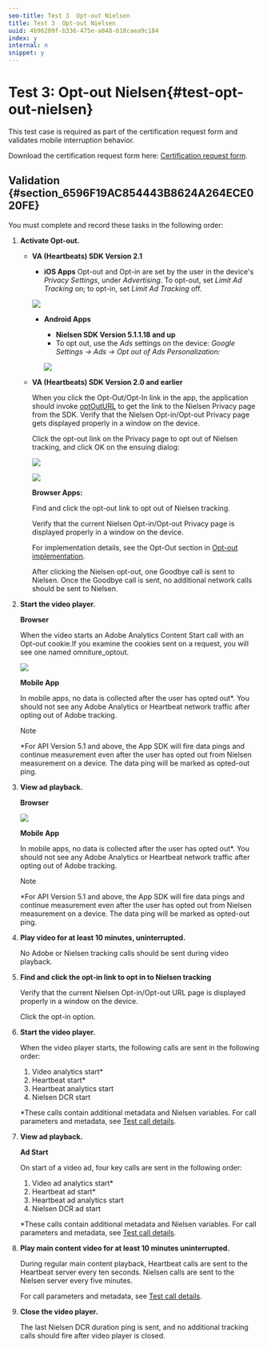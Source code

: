 ```yaml
---
seo-title: Test 3  Opt-out Nielsen
title: Test 3  Opt-out Nielsen
uuid: 4b96209f-b336-475e-a848-618caea9c184
index: y
internal: n
snippet: y
---
```


# Test 3: Opt-out Nielsen{#test-opt-out-nielsen}

This test case is required as part of the certification request form and validates mobile interruption behavior.

Download the certification request form here: [Certification request form](../../../nielsen-partnership/dcr-certification/dcr-cert-request-form.md).

## Validation {#section_6596F19AC854443B8624A264ECE020FE}

You must complete and record these tasks in the following order:

1. **Activate Opt-out.**

   * **VA (Heartbeats) SDK Version 2.1**

     * **iOS Apps**
     Opt-out and Opt-in are set by the user in the device's *Privacy Settings*, under *Advertising*. To opt-out, set *Limit Ad Tracking* on; to opt-in, set *Limit Ad Tracking* off.

     ![](assets/Opt-Out_iOS.jpg)

     * **Android Apps**

       * **Nielsen SDK Version 5.1.1.18 and up**
       * To opt out, use the *Ads* settings on the device: *Google Settings → Ads → Opt out of Ads Personalization:*

       ![](assets/andr-ads.jpg)

   * **VA (Heartbeats) SDK Version 2.0 and earlier**

     When you click the Opt-Out/Opt-In link in the app, the application should invoke [optOutURL](https://engineeringportal.nielsen.com/docs/optOutURL) to get the link to the Nielsen Privacy page from the SDK. Verify that the Nielsen Opt-in/Opt-out Privacy page gets displayed properly in a window on the device.

     Click the opt-out link on the Privacy page to opt out of Nielsen tracking, and click OK on the ensuing dialog:

     ![](assets/privacy-policy.jpg)

     ![](assets/Opt-Out_Combined.jpg)

     **Browser Apps:** 

     Find and click the opt-out link to opt out of Nielsen tracking.

     Verify that the current Nielsen Opt-in/Opt-out Privacy page is displayed properly in a window on the device.

     For implementation details, see the Opt-Out section in [Opt-out implementation](https://engineeringportal.nielsen.com/docs/Browser_SDK_API_Reference#Browser_Opt-Out_Implementation).

     After clicking the Nielsen opt-out, one Goodbye call is sent to Nielsen. Once the Goodbye call is sent, no additional network calls should be sent to Nielsen. 

1. **Start the video player.**

   **Browser**

   When the video starts an Adobe Analytics Content Start call with an Opt-out cookie.If you examine the cookies sent on a request, you will see one named omniture_optout.

   ![](assets/test3_opt-out_nielsen1.png)

   **Mobile App**

   In mobile apps, no data is collected after the user has opted out&#42;. You should not see any Adobe Analytics or Heartbeat network traffic after opting out of Adobe tracking.

   >[!NOTE]
   >
   >&#42;For API Version 5.1 and above, the App SDK will fire data pings and continue measurement even after the user has opted out from Nielsen measurement on a device. The data ping will be marked as opted-out ping.

1. **View ad playback.**

   **Browser**

   ![](assets/test3_opt-out_nielsen2.png)

   **Mobile App**

   In mobile apps, no data is collected after the user has opted out&#42;. You should not see any Adobe Analytics or Heartbeat network traffic after opting out of Adobe tracking.

   >[!NOTE]
   >
   >&#42;For API Version 5.1 and above, the App SDK will fire data pings and continue measurement even after the user has opted out from Nielsen measurement on a device. The data ping will be marked as opted-out ping.

1. **Play video for at least 10 minutes, uninterrupted.** 

   No Adobe or Nielsen tracking calls should be sent during video playback. 

1. **Find and click the opt-in link to opt in to Nielsen tracking**

   Verify that the current Nielsen Opt-in/Opt-out URL page is displayed properly in a window on the device.

   Click the opt-in option. 

1. **Start the video player.**

   When the video player starts, the following calls are sent in the following order:

   1. Video analytics start&#42; 
   1. Heartbeat start&#42; 
   1. Heartbeat analytics start 
   1. Nielsen DCR start

   &#42;These calls contain additional metadata and Nielsen variables. For call parameters and metadata, see [Test call details](../../../nielsen-partnership/dcr-certification/dcr-cert-validation/dcr-cert-valid-call-details.md).

1. **View ad playback.**

   **Ad Start**

   On start of a video ad, four key calls are sent in the following order:

   1. Video ad analytics start&#42; 
   1. Heartbeat ad start&#42; 
   1. Heartbeat ad analytics start 
   1. Nielsen DCR ad start

   &#42;These calls contain additional metadata and Nielsen variables. For call parameters and metadata, see [Test call details](../../../nielsen-partnership/dcr-certification/dcr-cert-validation/dcr-cert-valid-call-details.md).

1. **Play main content video for at least 10 minutes uninterrupted.** 

   During regular main content playback, Heartbeat calls are sent to the Heartbeat server every ten seconds. Nielsen calls are sent to the Nielsen server every five minutes.

   For call parameters and metadata, see [Test call details](../../../nielsen-partnership/dcr-certification/dcr-cert-validation/dcr-cert-valid-call-details.md).

1. **Close the video player.** 

   The last Nielsen DCR duration ping is sent, and no additional tracking calls should fire after video player is closed.

